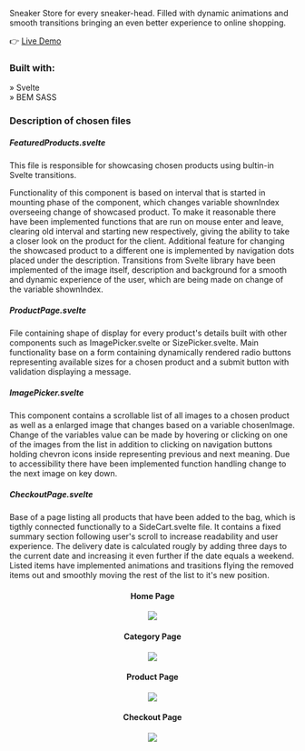 <p>Sneaker Store for every sneaker-head. Filled with dynamic animations and smooth transitions bringing an even better experience to online shopping.</p>

👉 <a href='https://sneaker-store46.vercel.app' target="_blank" rel="noreferrer" >Live Demo</a>

<h3>Built with:</h3>

» Svelte <br/>
» BEM SASS <br/>

<h3>Description of chosen files</h3>

<h5>FeaturedProducts.svelte</h5>
<p>This file is responsible for showcasing chosen products using bultin-in Svelte transitions.</p>
<p>Functionality of this component is based on interval that is started in mounting phase of the component, which changes variable shownIndex overseeing change of showcased product. To make it reasonable there have been implemented functions that are run on mouse enter and leave, clearing old interval and starting new respectively, giving the ability to take a closer look on the product for the client. Additional feature for changing the showcased product to a different one is implemented by navigation dots placed under the description. Transitions from Svelte library have been implemented of the image itself, description and background for a smooth and dynamic experience of the user, which are being made on change of the variable shownIndex.</p>

<h5>ProductPage.svelte</h5>
<p>File containing shape of display for every product's details built with other components such as ImagePicker.svelte or SizePicker.svelte. Main functionality base on a form containing dynamically rendered radio buttons representing available sizes for a chosen product and a submit button with validation displaying a message.</p>

<h5>ImagePicker.svelte</h5>
<p>This component contains a scrollable list of all images to a chosen product as well as a enlarged image that changes based on a variable chosenImage. Change of the variables value can be made by hovering or clicking on one of the images from the list in addition to clicking on navigation buttons holding chevron icons inside representing previous and next meaning. Due to accessibility there have been implemented function handling change to the next image on key down.</p>

<h5>CheckoutPage.svelte</h5>
<p>Base of a page listing all products that have been added to the bag, which is tigthly connected functionally to a SideCart.svelte file. It contains a fixed summary section following user's scroll to increase readability and user experience. The delivery date is calculated rougly by adding three days to the current date and increasing it even further if the date equals a weekend. Listed items have implemented animations and trasitions flying the removed items out and smoothly moving the rest of the list to it's new position.</p>

<div align="center">
  <h4>Home Page</h4>
  <img src="https://github.com/Nayakv46/Sneaker-Store/assets/130490621/48b77705-868e-445e-a118-f08344aed73b" />
</div>

<div align="center">
  <h4>Category Page</h4>
  <img src="https://github.com/Nayakv46/Sneaker-Store/assets/130490621/0744cffd-a375-4195-a19b-9acfce9f5fae" />
</div>

<div align="center">
  <h4>Product Page</h4>
  <img src="https://github.com/Nayakv46/Sneaker-Store/assets/130490621/dbf51a92-0c16-46ec-9047-8fd7c447519d" />
</div>

<div align="center">
  <h4>Checkout Page</h4>
  <img src="https://github.com/Nayakv46/Sneaker-Store/assets/130490621/b25418f9-09d1-45f5-94a3-d8305fb6c17f" />
</div>
